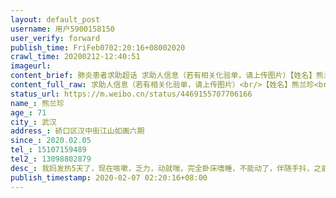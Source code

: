 ```yaml
---
layout: default_post
username: 用户5900158150
user_verify: forward
publish_time: FriFeb0702:20:16+08002020
crawl_time: 20200212-12:40:51
imageurl: 
content_brief: 肺炎患者求助超话 求助人信息（若有相关化验单，请上传图片）【姓名】熊兰珍【年龄】71【所在城市】武汉【所在小区、社区】硚口区汉中街江山如画六期【患病时间】2020.02.05【联系方式】15107159489【其他紧急联系人】13098802879【病情描述】我妈发热5天了，现在咳嗽，乏力，动就喘，完全 ...全文
content_full_raw: 求助人信息（若有相关化验单，请上传图片）<br/>【姓名】熊兰珍<br/>【年龄】71<br/>【所在城市】武汉<br/>【所在小区、社区】硚口区汉中街江山如画六期<br/>【患病时间】2020.02.05<br/>【联系方式】15107159489<br/>【其他紧急联系人】13098802879<br/>【病情描述】我妈发热5天了，现在咳嗽，乏力，动就喘，完全卧床嗜睡，不能动了，伴随手抖，之前有糖尿病，高血压，冠心病病史，血糖33.5mmol/l，居高不下，胸部ct几乎白肺，我妈病情特别危重，我和我妹妹都是一线医生护士，现在也没办法住进医院，但是我妈的情况特别危重，求助，求助，求助，求助<adata-url="http://t.cn/z84hZF1"href="http://weibo.com/p/100101B2094655D56DA7F4439C"data-hide=""><spanclass='url-icon'><imgstyle='width:1rem;height:1rem'src='https://h5.sinaimg.cn/upload/2015/09/25/3/timeline_card_small_location_default.png'></span><spanclass="surl-text">武汉·江山如画</span></a>
status_url: https://m.weibo.cn/status/4469155707706166
name_: 熊兰珍
age_: 71
city_: 武汉
address_: 硚口区汉中街江山如画六期
since_: 2020.02.05
tel_: 15107159489
tel2_: 13098802879
desc_: 我妈发热5天了，现在咳嗽，乏力，动就喘，完全卧床嗜睡，不能动了，伴随手抖，之前有糖尿病，高血压，冠心病病史，血糖33.5mmol/l，居高不下，胸部ct几乎白肺，我妈病情特别危重，我和我妹妹都是一线医生护士，现在也没办法住进医院，但是我妈的情况特别危重，求助，求助，求助，求助<adata-url="http//t.cn/z84hZF1"href="http//weibo.com/p/100101B2094655D56DA7F4439C"data-hide=""><spanclass='url-icon'><imgstyle='width1rem;height1rem'src='https//h5.sinaimg.cn/upload/2015/09/25/3/timeline_card_small_location_default.png'></span><spanclass="surl-text">武汉·江山如画</span></a>
publish_timestamp: 2020-02-07 02:20:16+08:00
---
```

